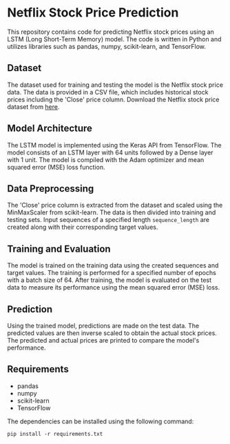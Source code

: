 # Netflix Stock Price Prediction

This repository contains code for predicting Netflix stock prices using an LSTM (Long Short-Term Memory) model. The code is written in Python and utilizes libraries such as pandas, numpy, scikit-learn, and TensorFlow.

## Dataset
The dataset used for training and testing the model is the Netflix stock price data. The data is provided in a CSV file, which includes historical stock prices including the 'Close' price column. Download the Netflix stock price dataset from [here](https://www.kaggle.com/datasets/jainilcoder/netflix-stock-price-prediction).


## Model Architecture
The LSTM model is implemented using the Keras API from TensorFlow. The model consists of an LSTM layer with 64 units followed by a Dense layer with 1 unit. The model is compiled with the Adam optimizer and mean squared error (MSE) loss function.

## Data Preprocessing
The 'Close' price column is extracted from the dataset and scaled using the MinMaxScaler from scikit-learn. The data is then divided into training and testing sets. Input sequences of a specified length `sequence_length` are created along with their corresponding target values.

## Training and Evaluation
The model is trained on the training data using the created sequences and target values. The training is performed for a specified number of epochs with a batch size of 64. After training, the model is evaluated on the test data to measure its performance using the mean squared error (MSE) loss.

## Prediction
Using the trained model, predictions are made on the test data. The predicted values are then inverse scaled to obtain the actual stock prices. The predicted and actual prices are printed to compare the model's performance.

## Requirements
- pandas
- numpy
- scikit-learn
- TensorFlow

The dependencies can be installed using the following command:
````
pip install -r requirements.txt
````
